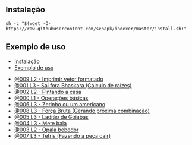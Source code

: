 ## Instalação


```
sh -c "$(wget -O- https://raw.githubusercontent.com/senapk/indexer/master/install.sh)"
```

## Exemplo de uso

<!--TOC_BEGIN-->
- [Instalação](#instalação)
- [Exemplo de uso](#exemplo-de-uso)
<!--TOC_END-->


- [@009 L2 - Imprimir vetor formatado](base/009/Readme.md#funcoes-l2---imprimir-vetor-formatado)  [](#funcoes)
- [@001 L3 - Sai fora Bhaskara (Cálculo de raízes)](base/001/Readme.md#seleçao-l3---sai-fora-bhaskara-cálculo-de-raízes)  [](#seleçao)
- [@002 L2 - Pintando a casa](base/002/Readme.md#operações-l2---pintando-a-casa)  [](#operações)
- [@000 L1 - Operações básicas](base/000/Readme.md#operações-l1---operações-básicas)  [](#operações)
- [@006 L3 - Zerinho ou um americano](base/006/Readme.md#operações-l3---zerinho-ou-um-americano)  [](#operações)
- [@008 L3 - Força Bruta (Gerando próxima combinação)](base/008/Readme.md#vetores-l3---força-bruta-gerando-próxima-combinação)  [](#vetores)
- [@005 L3 - Ladrão de Goiabas](base/005/Readme.md#operações-l3---ladrão-de-goiabas)  [](#operações)
- [@004 L3 - Mete bala](base/004/Readme.md#operações-l3---mete-bala)  [](#operações)
- [@003 L2 - Opala bebedor](base/003/Readme.md#operações-l2---opala-bebedor)  [](#operações)
- [@007 L3 - Tetris (Fazendo a peça cair)](base/007/Readme.md#matrizes-l3---tetris-fazendo-a-peça-cair)  [](#matrizes)
